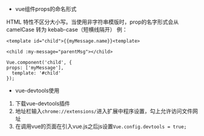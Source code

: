 - vue组件props的命名形式

HTML 特性不区分大小写。当使用非字符串模版时，prop的名字形式会从 camelCase 转为 kebab-case（短横线隔开）
例：

```
<template id="child">{{myMessage.name}}<template>
```

```
<child :my-message="parentMsg"></child>
```

```
Vue.component('child', {
props: ['myMessage'],
  template: '#child'
});
```

- vue-devtools使用
1. 下载vue-devtools插件
2. 地址栏输入`chrome://extensions/`进入扩展中程序设置，勾上允许访问文件网址
3. 在调用vue的页面在引入vue.js之后js设置`Vue.config.devtools = true;`
